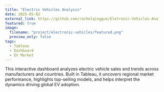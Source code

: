 ```yaml
---
title: "Electric Vehicles Analysis"
date: 2025-05-02
external_link: https://github.com/rachelqingguo/Eletronic-Vehicles-Analysis
featured: true
image:
  filename: "project/electronic-vehicles/featured.png"
  preview_only: false
tags:
  - Tableau
  - Dashboard
  - EV Market
---
```


This interactive dashboard analyzes electric vehicle sales and trends across manufacturers and countries. Built in Tableau, it uncovers regional market performance, highlights top-selling models, and helps interpret the dynamics driving global EV adoption.

<!--more-->
